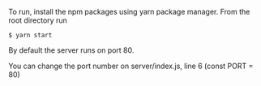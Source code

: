 To run, install the npm packages using yarn package manager. From the root directory run
```
$ yarn start
```

By default the server runs on port 80.

You can change the port number on server/index.js, line 6 (const PORT = 80)
